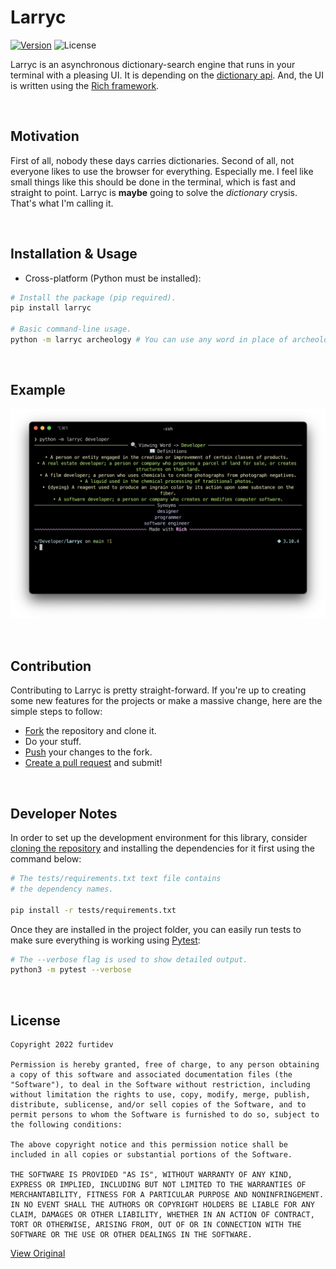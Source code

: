 # Larryc

[![Version](https://img.shields.io/pypi/v/larryc?color=blue&style=for-the-badge)](https://pypi.org/project/larryc/)
![License](https://img.shields.io/github/license/furtidev/larryc?color=blue&style=for-the-badge)

Larryc is an asynchronous dictionary-search engine that runs in your terminal with a pleasing UI. It is depending on the [dictionary api](https://dictionaryapi.dev/). And, the UI is written using the [Rich framework](https://github.com/Textualize/rich).

<br>

## Motivation
First of all, nobody these days carries dictionaries. Second of all, not everyone likes to use the browser for everything. Especially me. I feel like small things like this should be done in the terminal, which is fast and straight to point. Larryc is **maybe** going to solve the *dictionary* crysis. That's what I'm calling it. 

<br>

## Installation & Usage
- Cross-platform (Python must be installed):
```bash
# Install the package (pip required).
pip install larryc

# Basic command-line usage.
python -m larryc archeology # You can use any word in place of archeology here.
```

<br>

## Example
![snapshot](static/snap.png)

<br>

## Contribution
Contributing to Larryc is pretty straight-forward. If you're up to creating some new features for the projects or make a massive change, here are the simple steps to follow:

- [Fork]() the repository and clone it.
- Do your stuff.
- [Push]() your changes to the fork.
- [Create a pull request]() and submit!

<br>

## Developer Notes
In order to set up the development environment for this library, consider [cloning the repository](https://docs.github.com/en/repositories/creating-and-managing-repositories/cloning-a-repository) and installing the dependencies for it first using the command below:

```bash
# The tests/requirements.txt text file contains 
# the dependency names.

pip install -r tests/requirements.txt
```

Once they are installed in the project folder, you can easily run tests to make sure everything is working using [Pytest](https://pytest.org):
```bash
# The --verbose flag is used to show detailed output.
python3 -m pytest --verbose
```

<br>

## License
```
Copyright 2022 furtidev

Permission is hereby granted, free of charge, to any person obtaining a copy of this software and associated documentation files (the "Software"), to deal in the Software without restriction, including without limitation the rights to use, copy, modify, merge, publish, distribute, sublicense, and/or sell copies of the Software, and to permit persons to whom the Software is furnished to do so, subject to the following conditions:

The above copyright notice and this permission notice shall be included in all copies or substantial portions of the Software.

THE SOFTWARE IS PROVIDED "AS IS", WITHOUT WARRANTY OF ANY KIND, EXPRESS OR IMPLIED, INCLUDING BUT NOT LIMITED TO THE WARRANTIES OF MERCHANTABILITY, FITNESS FOR A PARTICULAR PURPOSE AND NONINFRINGEMENT. IN NO EVENT SHALL THE AUTHORS OR COPYRIGHT HOLDERS BE LIABLE FOR ANY CLAIM, DAMAGES OR OTHER LIABILITY, WHETHER IN AN ACTION OF CONTRACT, TORT OR OTHERWISE, ARISING FROM, OUT OF OR IN CONNECTION WITH THE SOFTWARE OR THE USE OR OTHER DEALINGS IN THE SOFTWARE.
```
[View Original](LICENSE)

